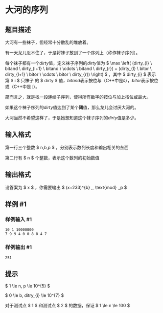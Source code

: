# 大河的序列

## 题目描述

大河有一些袜子，但经常十分散乱的堆放着。


有一天龙儿忍不住了，于是将袜子放到了一个序列上（称作袜子序列）。


每个袜子都有一个$dirty$值，定义袜子序列的$dirty$值为 $ \max  \left( (dirty_{l} \ bitand \ dirty_{l+1} \ bitand \ \cdots \ bitand \ dirty_{r}) + (dirty_{l} \ bitor \ dirty_{l+1} \ bitor \ \cdots \ bitor \ dirty_{r}) \right) $ ，其中 $ dirty_{i} $ 表示 第 $ i $ 只袜子 的 $ dirty $ 值，$bitand$表示按位与（C++中是`&`），$bitor$表示按位或（C++中是`|`）。


简而言之，就是找一段连续子序列，使得所有数字的按位与加上按位或最大。


如果这个袜子序列的$dirty$值达到了某个**阈**值，那么龙儿会讨厌大河的。


大河当然不希望这样了，于是她想知道这个袜子序列的$dirty$值是多少。


## 输入格式

第一行三个整数 $ n,b,p $ ，分别表示数列长度和输出相关的东西


第二行有 $ n $ 个整数，表示这个数列的初始数值


## 输出格式

设答案为 $ x $ ，你需要输出 $ (x+233)^{b} \,\, \text{mod} \,\,p $


## 样例 #1

### 样例输入 #1
```
10 1 10000000
7 9 9 4 0 0 8 8 4 7
```

### 样例输出 #1

```
251
```

## 提示

$ 1 \le n, p \le 10^{5} $


$ 0 \le b, ditry_{i} \le 10^{7} $


对于测试点 $ 1 $ 和测试点 $ 2 $ 的数据，保证 $ 1 \le n \le 100 $

